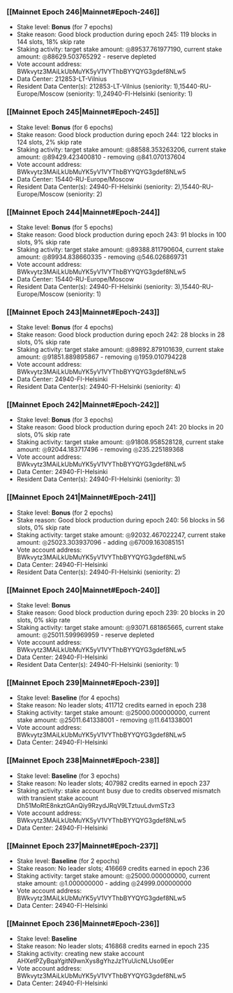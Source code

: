 ### [[Mainnet Epoch 246|Mainnet#Epoch-246]]
* Stake level: **Bonus** (for 7 epochs)
* Stake reason: Good block production during epoch 245: 119 blocks in 144 slots, 18% skip rate
* Staking activity: target stake amount: ◎89537.761977190, current stake amount: ◎88629.503765292 - reserve depleted
* Vote account address: BWkvytz3MAiLkUbMuYK5yV1VYThbBYYQYG3gdef8NLw5
* Data Center: 212853-LT-Vilnius
* Resident Data Center(s): 212853-LT-Vilnius (seniority: 1),15440-RU-Europe/Moscow (seniority: 1),24940-FI-Helsinki (seniority: 1)
### [[Mainnet Epoch 245|Mainnet#Epoch-245]]
* Stake level: **Bonus** (for 6 epochs)
* Stake reason: Good block production during epoch 244: 122 blocks in 124 slots, 2% skip rate
* Staking activity: target stake amount: ◎88588.353263206, current stake amount: ◎89429.423400810 - removing ◎841.070137604
* Vote account address: BWkvytz3MAiLkUbMuYK5yV1VYThbBYYQYG3gdef8NLw5
* Data Center: 15440-RU-Europe/Moscow
* Resident Data Center(s): 24940-FI-Helsinki (seniority: 2),15440-RU-Europe/Moscow (seniority: 2)
### [[Mainnet Epoch 244|Mainnet#Epoch-244]]
* Stake level: **Bonus** (for 5 epochs)
* Stake reason: Good block production during epoch 243: 91 blocks in 100 slots, 9% skip rate
* Staking activity: target stake amount: ◎89388.811790604, current stake amount: ◎89934.838660335 - removing ◎546.026869731
* Vote account address: BWkvytz3MAiLkUbMuYK5yV1VYThbBYYQYG3gdef8NLw5
* Data Center: 15440-RU-Europe/Moscow
* Resident Data Center(s): 24940-FI-Helsinki (seniority: 3),15440-RU-Europe/Moscow (seniority: 1)
### [[Mainnet Epoch 243|Mainnet#Epoch-243]]
* Stake level: **Bonus** (for 4 epochs)
* Stake reason: Good block production during epoch 242: 28 blocks in 28 slots, 0% skip rate
* Staking activity: target stake amount: ◎89892.879101639, current stake amount: ◎91851.889895867 - removing ◎1959.010794228
* Vote account address: BWkvytz3MAiLkUbMuYK5yV1VYThbBYYQYG3gdef8NLw5
* Data Center: 24940-FI-Helsinki
* Resident Data Center(s): 24940-FI-Helsinki (seniority: 4)
### [[Mainnet Epoch 242|Mainnet#Epoch-242]]
* Stake level: **Bonus** (for 3 epochs)
* Stake reason: Good block production during epoch 241: 20 blocks in 20 slots, 0% skip rate
* Staking activity: target stake amount: ◎91808.958528128, current stake amount: ◎92044.183717496 - removing ◎235.225189368
* Vote account address: BWkvytz3MAiLkUbMuYK5yV1VYThbBYYQYG3gdef8NLw5
* Data Center: 24940-FI-Helsinki
* Resident Data Center(s): 24940-FI-Helsinki (seniority: 3)
### [[Mainnet Epoch 241|Mainnet#Epoch-241]]
* Stake level: **Bonus** (for 2 epochs)
* Stake reason: Good block production during epoch 240: 56 blocks in 56 slots, 0% skip rate
* Staking activity: target stake amount: ◎92032.467022247, current stake amount: ◎25023.303937096 - adding ◎67009.163085151
* Vote account address: BWkvytz3MAiLkUbMuYK5yV1VYThbBYYQYG3gdef8NLw5
* Data Center: 24940-FI-Helsinki
* Resident Data Center(s): 24940-FI-Helsinki (seniority: 2)
### [[Mainnet Epoch 240|Mainnet#Epoch-240]]
* Stake level: **Bonus**
* Stake reason: Good block production during epoch 239: 20 blocks in 20 slots, 0% skip rate
* Staking activity: target stake amount: ◎93071.681865665, current stake amount: ◎25011.599969959 - reserve depleted
* Vote account address: BWkvytz3MAiLkUbMuYK5yV1VYThbBYYQYG3gdef8NLw5
* Data Center: 24940-FI-Helsinki
* Resident Data Center(s): 24940-FI-Helsinki (seniority: 1)
### [[Mainnet Epoch 239|Mainnet#Epoch-239]]
* Stake level: **Baseline** (for 4 epochs)
* Stake reason: No leader slots; 411712 credits earned in epoch 238
* Staking activity: target stake amount: ◎25000.000000000, current stake amount: ◎25011.641338001 - removing ◎11.641338001
* Vote account address: BWkvytz3MAiLkUbMuYK5yV1VYThbBYYQYG3gdef8NLw5
* Data Center: 24940-FI-Helsinki
### [[Mainnet Epoch 238|Mainnet#Epoch-238]]
* Stake level: **Baseline** (for 3 epochs)
* Stake reason: No leader slots; 407982 credits earned in epoch 237
* Staking activity: stake account busy due to credits observed mismatch with transient stake account Dh51MoRtE8nkztGAnQiy9RzydJRqV9LTztuuLdvmSTz3
* Vote account address: BWkvytz3MAiLkUbMuYK5yV1VYThbBYYQYG3gdef8NLw5
* Data Center: 24940-FI-Helsinki
### [[Mainnet Epoch 237|Mainnet#Epoch-237]]
* Stake level: **Baseline** (for 2 epochs)
* Stake reason: No leader slots; 416669 credits earned in epoch 236
* Staking activity: target stake amount: ◎25000.000000000, current stake amount: ◎1.000000000 - adding ◎24999.000000000
* Vote account address: BWkvytz3MAiLkUbMuYK5yV1VYThbBYYQYG3gdef8NLw5
* Data Center: 24940-FI-Helsinki
### [[Mainnet Epoch 236|Mainnet#Epoch-236]]
* Stake level: **Baseline**
* Stake reason: No leader slots; 416868 credits earned in epoch 235
* Staking activity: creating new stake account AHXetPZyBqaYgitN9wnXys8gYhzJz1YuUicNLUso9Eer
* Vote account address: BWkvytz3MAiLkUbMuYK5yV1VYThbBYYQYG3gdef8NLw5
* Data Center: 24940-FI-Helsinki
